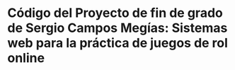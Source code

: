 # Código del Proyecto de fin de grado de Sergio Campos Megías:  Sistemas web para la práctica de juegos de rol online
